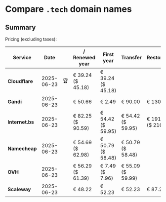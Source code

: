 # Compare `.tech` domain names

## Summary

Pricing (excluding taxes):

| Service | Date |  | / Renewed year | First year | Transfer | Restoration |
|--|--|--|--|--|--|--|
| **Cloudflare** | 2025-06-23 | 🏆 | € 39.24<br>($ 45.18) | € 39.24<br>($ 45.18) |  |  |
| **Gandi** | 2025-06-23 |  | € 50.66 | € 2.49 | € 90.00 | € 130.66 |
| **Internet.bs** | 2025-06-23 |  | € 82.25<br>($ 90.59) | € 54.42<br>($ 59.95) | € 54.42<br>($ 59.95) | € 191.19<br>($ 210.59) |
| **Namecheap** | 2025-06-23 |  | € 54.69<br>($ 62.98) | € 50.79<br>($ 58.48) | € 50.79<br>($ 58.48) |  |
| **OVH** | 2025-06-23 |  | € 56.29<br>($ 61.39) | € 7.49<br>($ 7.96) | € 55.09<br>($ 59.99) |  |
| **Scaleway** | 2025-06-23 |  | € 48.22 | € 52.23 | € 52.23 | € 87.26 |
